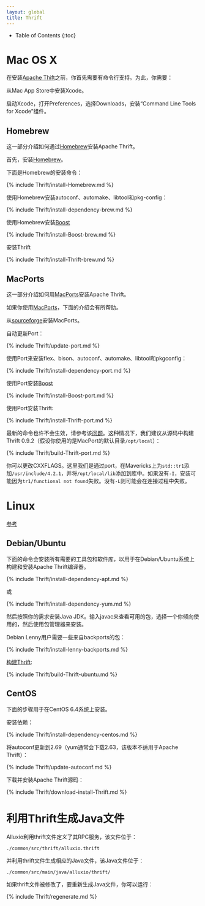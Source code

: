 ```yaml
---
layout: global
title: Thrift
---
```


* Table of Contents
{:toc}

# Mac OS X

在安装[Apache Thift](http://thrift.apache.org)之前，你首先需要有命令行支持。为此，你需要：

从Mac App Store中安装Xcode。

启动Xcode，打开Preferences，选择Downloads，安装“Command Line Tools for Xcode”组件。

## Homebrew

这一部分介绍如何通过[Homebrew](http://brew.sh/)安装Apache Thrift。

首先，安装[Homebrew](http://brew.sh/)。

下面是Homebrew的安装命令：

{% include Thrift/install-Homebrew.md %}

使用Homebrew安装autoconf、automake、libtool和pkg-config：

{% include Thrift/install-dependency-brew.md %}

使用Homebrew安装[Boost](http://www.boost.org/)

{% include Thrift/install-Boost-brew.md %}

安装Thrift

{% include Thrift/install-Thrift-brew.md %}

## MacPorts

这一部分介绍如何用[MacPorts](http://macports.org)安装Apache Thrift。

如果你使用[MacPorts](http://macports.org)，下面的介绍会有所帮助。

从[sourceforge](http://sourceforge.net/projects/macports/)安装MacPorts。

自动更新Port：

{% include Thrift/update-port.md %}

使用Port来安装flex、bison、autoconf、automake、libtool和pkgconfig：

{% include Thrift/install-dependency-port.md %}

使用Port安装[Boost](http://www.boost.org/)

{% include Thrift/install-Boost-port.md %}

使用Port安装Thrift:

{% include Thrift/install-Thrift-port.md %}

最新的命令也许不会生效，请参考该[问题](https://trac.macports.org/ticket/41172)。这种情况下，我们建议从源码中构建Thrift 0.9.2（假设你使用的是MacPort的默认目录`/opt/local`）：

{% include Thrift/build-Thrift-port.md %}

你可以更改CXXFLAGS。这里我们是通过port，在Mavericks上为`std::tr1`添加`/usr/include/4.2.1`，并将`/opt/local/lib`添加到库中。如果没有`-I`，安装可能因为`tr1/functional not found`失败。没有`-L`则可能会在连接过程中失败。

# Linux

[参考](http://thrift.apache.org/docs/install/)

## Debian/Ubuntu

下面的命令会安装所有需要的工具包和软件库，以用于在Debian/Ubuntu系统上构建和安装Apache Thrift编译器。

{% include Thrift/install-dependency-apt.md %}

或

{% include Thrift/install-dependency-yum.md %}

然后按照你的需求安装Java JDK。输入javac来查看可用的包，选择一个你倾向使用的，然后使用包管理器来安装。

Debian Lenny用户需要一些来自backports的包：

{% include Thrift/install-lenny-backports.md %}

[构建Thrift](http://thrift.apache.org/docs/BuildingFromSource):

{% include Thrift/build-Thrift-ubuntu.md %}

## CentOS

下面的步骤用于在CentOS 6.4系统上安装。

安装依赖：

{% include Thrift/install-dependency-centos.md %}

将autoconf更新到2.69（yum通常会下载2.63，该版本不适用于Apache Thrift）：

{% include Thrift/update-autoconf.md %}

下载并安装Apache Thrift源码：

{% include Thrift/download-install-Thrift.md %}

# 利用Thrift生成Java文件

Alluxio利用thrift文件定义了其RPC服务，该文件位于：

    ./common/src/thrift/alluxio.thrift

并利用thrift文件生成相应的Java文件，该Java文件位于：

    ./common/src/main/java/alluxio/thrift/

如果thrift文件被修改了，要重新生成Java文件，你可以运行：

{% include Thrift/regenerate.md %}
